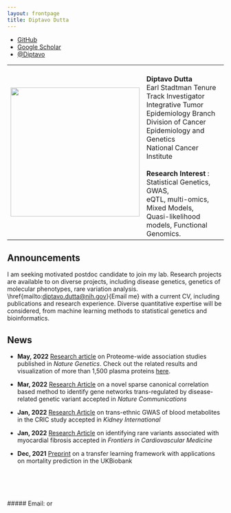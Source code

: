```yaml
---
layout: frontpage
title: Diptavo Dutta
---
```


<div class="navbar">
  <div class="navbar-inner">
      <ul class="nav">
      <!--    <li><a href="{{ BASE_PATH }}/assets/broman.pdf">cv</a></li>  -->
          <li><a href="https://github.com/diptavo">GitHub</a></li>
	  <li><a href="https://scholar.google.com/citations?user=0HmuYCUAAAAJ&hl=en">Google Scholar</a></li>
          <li><a href="https://twitter.com/Diptavo">@Diptavo</a></li>
      </ul>
  </div>
</div>

<table class="wide">
<tr>
<td class="left">
    <img id="frontphoto" src="assets/bigpublpics/Diptav_Dutta.jpg" width="300" height="300" alt="" />
</td>
<td class="left">
<br><b> Diptavo Dutta </b>
<br> Earl Stadtman Tenure Track Investigator
<br> Integrative Tumor Epidemiology Branch
<br> Division of Cancer Epidemiology and Genetics
<br> National Cancer Institute
<br>
<br> <b> Research Interest </b>: Statistical Genetics, GWAS,
                <br>  eQTL, multi-omics, Mixed Models,
                <br>  Quasi-likelihood models, Functional Genomics.
<br> 

</td>
</tr>
</table>

## Announcements

I am seeking motivated postdoc candidate to join my lab. Research projects are available to on diverse projects, including disease genetics, genetics of molecular phenotypes, rare variation analysis. \href{mailto:diptavo.dutta@nih.gov}{Email me} with a current CV, including publications and research experience. Diverse quantitative expertise will be considered, from machine learning methods to statistical genetics and bioinformatics.

## News

- **May, 2022** [Research article](https://www.nature.com/articles/s41588-022-01051-w) on Proteome-wide association studies published in *Nature Genetics*. Check out the related results and visualization of more than 1,500 plasma proteins [here](http://nilanjanchatterjeelab.org/pwas/). 

- **Mar, 2022** [Research Article](https://www.medrxiv.org/content/10.1101/2020.09.29.20204388v3) on a novel sparse canonical correlation based method to identify gene networks trans-regulated by disease-related genetic variant accepted in *Nature Communications*

- **Jan, 2022** [Research Article](https://www.sciencedirect.com/science/article/abs/pii/S0085253822000837) on trans-ethnic GWAS of blood metabolites in the CRIC study accepted in *Kidney International*  

- **Jan, 2022** [Research Article](https://www.frontiersin.org/articles/10.3389/fcvm.2022.804788/abstract) on identifying rare variants associated with myocardial fibrosis accepted in *Frontiers in Cardiovascular Medicine*  

- **Dec, 2021** [Preprint](https://arxiv.org/abs/2111.10841) on a transfer learning framework with applications on mortality prediction in the UKBiobank

 <br>
 <br>
 <br>
 <br>
##### Email: <diptavo.dutta@nih.gov> or <dutta.diptavo@gmail.com>

<!--

<table class="wide">
<tr>
  <td class="left">
    <a href="pages/publpics/iplotCorr.html">
        <img src="assets/publpics/iplotCorr.png" alt="R/qtlcharts example" title="R/qtlcharts example"/>
    </a>
  </td>
  <td class="right">
    <a href="pages/publpics/rqtlexper_fig2.html">
        <img src="assets/publpics/rqtlexper_fig2.png" alt="Broman (2014) Fig 2" title="Broman (2014) Fig 2"/>
    </a>
  </td>
</tr>
<tr>
  <td class="left">
    <a href="pages/publpics/samplemixups_fig7.html">
        <img src="assets/publpics/samplemixups_fig7.png" alt="Broman et al. (2013) Fig 7" title="Broman et al. (2013) Fig 7"/>
    </a>
  </td>
  <td class="right">
    <a href="pages/publpics/isletc6_fig4.html">
        <img src="assets/publpics/isletc6_fig4.png" alt="Tian et al. (2015) Fig 4" title="Tian et al. (2015) Fig 4"/>
    </a>
  </td>
</tr>
</table>

<div class="navbar">
  <div class="navbar-inner">
      <ul class="nav">
          <li><a href="morefigs.html">see more figures</a></li>
      </ul>
  </div>
</div>

-->
